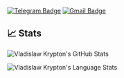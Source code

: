 [![Telegram Badge](https://img.shields.io/badge/-Telegram-blue?style=flat&logo=telegram&logoColor=white&link=https://t.me/vkryptondev/)](https://t.me/vkryptondev/)
[![Gmail Badge](https://img.shields.io/badge/-me@vkrypton.dev-c14438?style=flat&logo=Gmail&logoColor=white&link=mailto:me@vkrypton.dev)](mailto:me@vkrypton.dev)

## 📈 Stats

![Vladislaw Krypton's GitHub Stats](https://github-readme-stats.vercel.app/api?username=vkryptondev&show_icons=true&hide_border=true)

![Vladislaw Krypton's Language Stats](https://github-readme-stats.vercel.app/api/top-langs/?username=vkryptondev&layout=compact&theme=vision-friendly-dark)
